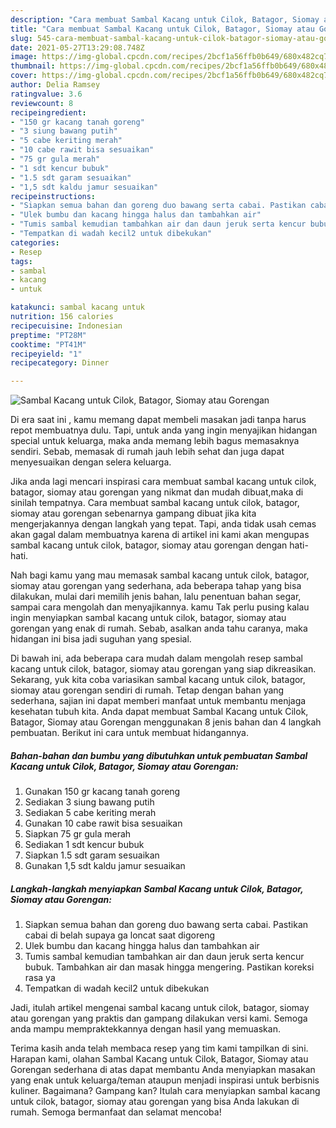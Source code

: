 ```yaml
---
description: "Cara membuat Sambal Kacang untuk Cilok, Batagor, Siomay atau Gorengan yang enak Untuk Jualan"
title: "Cara membuat Sambal Kacang untuk Cilok, Batagor, Siomay atau Gorengan yang enak Untuk Jualan"
slug: 545-cara-membuat-sambal-kacang-untuk-cilok-batagor-siomay-atau-gorengan-yang-enak-untuk-jualan
date: 2021-05-27T13:29:08.748Z
image: https://img-global.cpcdn.com/recipes/2bcf1a56ffb0b649/680x482cq70/sambal-kacang-untuk-cilok-batagor-siomay-atau-gorengan-foto-resep-utama.jpg
thumbnail: https://img-global.cpcdn.com/recipes/2bcf1a56ffb0b649/680x482cq70/sambal-kacang-untuk-cilok-batagor-siomay-atau-gorengan-foto-resep-utama.jpg
cover: https://img-global.cpcdn.com/recipes/2bcf1a56ffb0b649/680x482cq70/sambal-kacang-untuk-cilok-batagor-siomay-atau-gorengan-foto-resep-utama.jpg
author: Delia Ramsey
ratingvalue: 3.6
reviewcount: 8
recipeingredient:
- "150 gr kacang tanah goreng"
- "3 siung bawang putih"
- "5 cabe keriting merah"
- "10 cabe rawit bisa sesuaikan"
- "75 gr gula merah"
- "1 sdt kencur bubuk"
- "1.5 sdt garam sesuaikan"
- "1,5 sdt kaldu jamur sesuaikan"
recipeinstructions:
- "Siapkan semua bahan dan goreng duo bawang serta cabai. Pastikan cabai di belah supaya ga loncat saat digoreng"
- "Ulek bumbu dan kacang hingga halus dan tambahkan air"
- "Tumis sambal kemudian tambahkan air dan daun jeruk serta kencur bubuk. Tambahkan air dan masak hingga mengering. Pastikan koreksi rasa ya"
- "Tempatkan di wadah kecil2 untuk dibekukan"
categories:
- Resep
tags:
- sambal
- kacang
- untuk

katakunci: sambal kacang untuk 
nutrition: 156 calories
recipecuisine: Indonesian
preptime: "PT28M"
cooktime: "PT41M"
recipeyield: "1"
recipecategory: Dinner

---
```



![Sambal Kacang untuk Cilok, Batagor, Siomay atau Gorengan](https://img-global.cpcdn.com/recipes/2bcf1a56ffb0b649/680x482cq70/sambal-kacang-untuk-cilok-batagor-siomay-atau-gorengan-foto-resep-utama.jpg)

Di era  saat ini , kamu memang dapat membeli masakan jadi tanpa harus repot membuatnya dulu. Tapi, untuk anda yang ingin menyajikan hidangan special untuk keluarga, maka anda memang lebih bagus memasaknya sendiri. Sebab, memasak di rumah jauh lebih sehat dan juga dapat menyesuaikan dengan selera keluarga.

Jika anda lagi mencari inspirasi cara membuat sambal kacang untuk cilok, batagor, siomay atau gorengan yang nikmat dan mudah dibuat,maka di sinilah tempatnya. Cara membuat sambal kacang untuk cilok, batagor, siomay atau gorengan  sebenarnya gampang dibuat jika kita mengerjakannya dengan langkah yang tepat. Tapi, anda tidak usah cemas akan gagal dalam membuatnya 
karena di artikel ini kami akan mengupas sambal kacang untuk cilok, batagor, siomay atau gorengan dengan hati-hati.  



Nah bagi kamu yang mau memasak sambal kacang untuk cilok, batagor, siomay atau gorengan yang sederhana, ada beberapa tahap yang bisa dilakukan, mulai dari memilih jenis bahan, lalu penentuan bahan segar, sampai cara mengolah dan menyajikannya. kamu Tak perlu pusing kalau ingin menyiapkan sambal kacang untuk cilok, batagor, siomay atau gorengan yang enak di rumah. Sebab, asalkan anda  tahu caranya, maka hidangan ini bisa jadi suguhan yang spesial.

Di bawah ini, ada beberapa cara mudah dalam mengolah resep sambal kacang untuk cilok, batagor, siomay atau gorengan yang siap dikreasikan. Sekarang, yuk kita coba variasikan sambal kacang untuk cilok, batagor, siomay atau gorengan sendiri di rumah. Tetap dengan bahan yang sederhana, sajian ini dapat memberi manfaat untuk membantu menjaga kesehatan tubuh kita. Anda dapat membuat Sambal Kacang untuk Cilok, Batagor, Siomay atau Gorengan menggunakan 8 jenis bahan dan 4 langkah pembuatan. Berikut ini cara untuk membuat hidangannya.

<!--inarticleads1-->

##### Bahan-bahan dan bumbu yang dibutuhkan untuk pembuatan Sambal Kacang untuk Cilok, Batagor, Siomay atau Gorengan:

1. Gunakan 150 gr kacang tanah goreng
1. Sediakan 3 siung bawang putih
1. Sediakan 5 cabe keriting merah
1. Gunakan 10 cabe rawit bisa sesuaikan
1. Siapkan 75 gr gula merah
1. Sediakan 1 sdt kencur bubuk
1. Siapkan 1.5 sdt garam sesuaikan
1. Gunakan 1,5 sdt kaldu jamur sesuaikan




<!--inarticleads2-->

##### Langkah-langkah menyiapkan Sambal Kacang untuk Cilok, Batagor, Siomay atau Gorengan:

1. Siapkan semua bahan dan goreng duo bawang serta cabai. Pastikan cabai di belah supaya ga loncat saat digoreng
1. Ulek bumbu dan kacang hingga halus dan tambahkan air
1. Tumis sambal kemudian tambahkan air dan daun jeruk serta kencur bubuk. Tambahkan air dan masak hingga mengering. Pastikan koreksi rasa ya
1. Tempatkan di wadah kecil2 untuk dibekukan




Jadi, itulah artikel mengenai  sambal kacang untuk cilok, batagor, siomay atau gorengan  yang praktis dan gampang dilakukan versi kami. Semoga anda mampu mempraktekkannya dengan hasil yang memuaskan. 

Terima kasih anda telah membaca resep yang tim kami tampilkan di sini. Harapan kami, olahan  Sambal Kacang untuk Cilok, Batagor, Siomay atau Gorengan sederhana di atas dapat membantu Anda menyiapkan masakan yang enak untuk keluarga/teman ataupun menjadi inspirasi untuk berbisnis kuliner. Bagaimana? Gampang kan? Itulah cara menyiapkan sambal kacang untuk cilok, batagor, siomay atau gorengan yang bisa Anda lakukan di rumah. Semoga bermanfaat dan selamat mencoba!

